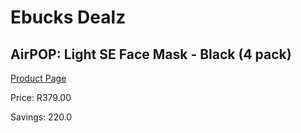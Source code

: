 
# Ebucks Dealz
## AirPOP: Light SE Face Mask - Black (4 pack)
[Product Page](https://www.ebucks.com/web/shop/productSelected.do?prodId=1169911306&catId=908607666)

Price: R379.00

Savings: 220.0


	